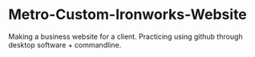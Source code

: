 # Metro-Custom-Ironworks-Website
Making a business website for a client. Practicing using github through desktop software + commandline.